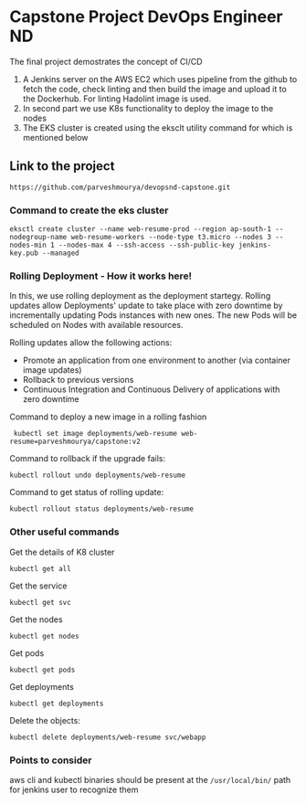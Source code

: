# Capstone Project DevOps Engineer ND

The final project demostrates the concept of CI/CD

1. A Jenkins server on the AWS EC2 which uses pipeline from the github to fetch the code, check linting   and then build the image and upload it to the Dockerhub. For linting Hadolint image is used.
2. In second part we use K8s functionality to deploy the image to the nodes
3. The EKS cluster is created using the eksclt utility command for which is mentioned below

## Link to the project

```
https://github.com/parveshmourya/devopsnd-capstone.git
```

### Command to create the eks cluster

```
eksctl create cluster --name web-resume-prod --region ap-south-1 --nodegroup-name web-resume-workers --node-type t3.micro --nodes 3 --nodes-min 1 --nodes-max 4 --ssh-access --ssh-public-key jenkins-key.pub --managed
```

### Rolling Deployment - How it works here!

In this, we use rolling deployment as the deployment startegy. Rolling updates allow Deployments' update to take place with zero downtime by incrementally updating Pods instances with new ones. The new Pods will be scheduled on Nodes with available resources.

Rolling updates allow the following actions:

* Promote an application from one environment to another (via container image updates)
* Rollback to previous versions
* Continuous Integration and Continuous Delivery of applications with zero downtime


Command to deploy a new image in a rolling fashion
```
 kubectl set image deployments/web-resume web-resume=parveshmourya/capstone:v2
```

Command to rollback if the upgrade fails:
```
kubectl rollout undo deployments/web-resume 
```

Command to get status of rolling update:
```
kubectl rollout status deployments/web-resume 
```


### Other useful commands

Get the details of K8 cluster
```
kubectl get all
```

Get the service
```
kubectl get svc
```
Get the nodes
```
kubectl get nodes
```
Get pods
```
kubectl get pods
```
Get deployments
```
kubectl get deployments
```
Delete the objects:
```
kubectl delete deployments/web-resume svc/webapp
```

### Points to consider

aws cli and kubectl binaries should be present at the ``` /usr/local/bin/ ``` path for jenkins user to recognize them 
